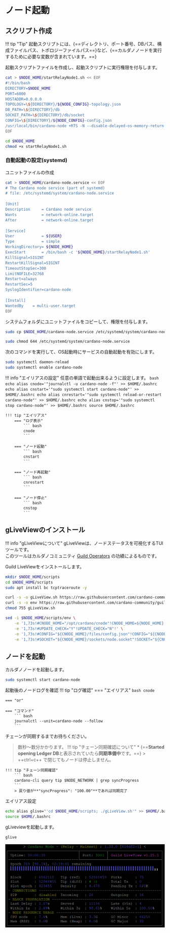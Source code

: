 # **ノード起動**

## **スクリプト作成**

!!! tip "Tip"
    起動スクリプトには、{==ディレクトリ、ポート番号、DBパス、構成ファイルパス、トポロジーファイルパス==}など、{==カルダノノードを実行するために必要な変数が含まれています。==}


起動スクリプトファイルを作成し、起動スクリプトに実行権限を付与します。
``` bash title="startRelayNode1.sh"
cat > $NODE_HOME/startRelayNode1.sh << EOF 
#!/bin/bash
DIRECTORY=$NODE_HOME
PORT=6000
HOSTADDR=0.0.0.0
TOPOLOGY=\${DIRECTORY}/${NODE_CONFIG}-topology.json
DB_PATH=\${DIRECTORY}/db
SOCKET_PATH=\${DIRECTORY}/db/socket
CONFIG=\${DIRECTORY}/${NODE_CONFIG}-config.json
/usr/local/bin/cardano-node +RTS -N --disable-delayed-os-memory-return -I0.1 -Iw300 -A16m -F1.5 -H2500M -RTS run --topology \${TOPOLOGY} --database-path \${DB_PATH} --socket-path \${SOCKET_PATH} --host-addr \${HOSTADDR} --port \${PORT} --config \${CONFIG}
EOF
```

``` bash
cd $NODE_HOME
chmod +x startRelayNode1.sh
```

### **自動起動の設定(systemd)**

ユニットファイルの作成

``` bash title="cardano-node.service"
cat > $NODE_HOME/cardano-node.service << EOF 
# The Cardano node service (part of systemd)
# file: /etc/systemd/system/cardano-node.service 

[Unit]
Description     = Cardano node service
Wants           = network-online.target
After           = network-online.target 

[Service]
User            = ${USER}
Type            = simple
WorkingDirectory= ${NODE_HOME}
ExecStart       = /bin/bash -c '${NODE_HOME}/startRelayNode1.sh'
KillSignal=SIGINT
RestartKillSignal=SIGINT
TimeoutStopSec=300
LimitNOFILE=32768
Restart=always
RestartSec=5
SyslogIdentifier=cardano-node

[Install]
WantedBy	= multi-user.target
EOF
```

システムフォルダにユニットファイルをコピーして、権限を付与します。
``` bash
sudo cp $NODE_HOME/cardano-node.service /etc/systemd/system/cardano-node.service
```
``` bash
sudo chmod 644 /etc/systemd/system/cardano-node.service
```

次のコマンドを実行して、OS起動時にサービスの自動起動を有効にします。
``` bash
sudo systemctl daemon-reload
sudo systemctl enable cardano-node
```

!!! info "エイリアスの設定"
    任意の単語で起動出来るように設定します。
    ``` bash
    echo alias cnode='"journalctl -u cardano-node -f"' >> $HOME/.bashrc
    echo alias cnstart='"sudo systemctl start cardano-node"' >> $HOME/.bashrc
    echo alias cnrestart='"sudo systemctl reload-or-restart cardano-node"' >> $HOME/.bashrc
    echo alias cnstop='"sudo systemctl stop cardano-node"' >> $HOME/.bashrc
    source $HOME/.bashrc
    ```

    !!! tip "エイリアス"
        === "ログ表示"
            ``` bash
            cnode
            ```
            
        === "ノード起動"
            ``` bash
            cnstart
            ```
            
        === "ノード再起動"
            ``` bash
            cnrestart
            ```
            
        === "ノード停止"
            ``` bash
            cnstop
            ```






## **gLiveViewのインストール**
 
!!! info "gLiveViewについて"
    gLiveViewは、ノードステータスを可視化するTUIツールです。  
    このツールはカルダノコミュニティ [Guild Operators](https://cardano-community.github.io/guild-operators/#/Scripts/gliveview) の功績によるものです。


Guild LiveViewをインストールします。

``` bash
mkdir $NODE_HOME/scripts
cd $NODE_HOME/scripts
sudo apt install bc tcptraceroute -y
```

``` bash
curl -s -o gLiveView.sh https://raw.githubusercontent.com/cardano-community/guild-operators/master/scripts/cnode-helper-scripts/gLiveView.sh
curl -s -o env https://raw.githubusercontent.com/cardano-community/guild-operators/master/scripts/cnode-helper-scripts/env
chmod 755 gLiveView.sh
```

``` bash
sed -i $NODE_HOME/scripts/env \
    -e '1,73s!#CNODE_HOME="/opt/cardano/cnode"!CNODE_HOME=${NODE_HOME}!' \
    -e '1,73s!#UPDATE_CHECK="Y"!UPDATE_CHECK="N"!' \
    -e '1,73s!#CONFIG="${CNODE_HOME}/files/config.json"!CONFIG="${CNODE_HOME}/'${NODE_CONFIG}'-config.json"!' \
    -e '1,73s!#SOCKET="${CNODE_HOME}/sockets/node.socket"!SOCKET="${CNODE_HOME}/db/socket"!'
```

## **ノードを起動**

カルダノノードを起動します。
``` bash
sudo systemctl start cardano-node
```

起動後のノードログを確認
!!! tip "ログ確認"
    === "エイリアス"
        ``` bash
        cnode
        ```
        
    === "or"
    
    === "コマンド"
        ``` bash
        journalctl --unit=cardano-node --follow
        ```


チェーンが同期するまでお待ちください。
> 数秒〜数分かかります。
!!! tip "チェーン同期確認について"
    * {==**Started opening Ledger DB**と表示されていたら**同期準備中**です。==}
    > ++ctrl+c++ で閉じてもノードは停止しません。
    
    !!! tip "チェーン同期確認"
        ``` bash
        cardano-cli query tip $NODE_NETWORK | grep syncProgress
        ```
        > 戻り値が**"syncProgress": "100.00"**であれば同期完了


エイリアス設定

``` bash
echo alias glive="'cd $NODE_HOME/scripts; ./gLiveView.sh'" >> $HOME/.bashrc
source $HOME/.bashrc
```
    
gLiveviewを起動します。

``` bash
glive
```

![Guild Live View](../images/gLiveView.png)
